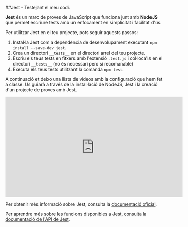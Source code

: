 ##Jest - Testejant el meu codi.

**Jest** és un marc de proves de JavaScript que funciona junt amb **NodeJS** que permet escriure tests amb un enfocament en simplicitat i facilitat d'ús.

Per utilitzar Jest en el teu projecte, pots seguir aquests passos:

1.  Instal·la Jest com a dependència de desenvolupament executant `npm install --save-dev jest`.
2.  Crea un directori `__tests__` en el directori arrel del teu projecte.
3.  Escriu els teus tests en fitxers amb l'extensió `.test.js` i col·loca'ls en el directori `__tests__` (no és necessari però si recomanable)
4.  Executa els teus tests utilitzant la comanda `npm test`.

A continuació et deixo una llista de videos amb la configuració que hem fet a classe. Us guiarà a través de la instal·lació de NodeJS, Jest i la creació d'un projecte de proves amb Jest.

<iframe width="560" height="315" src="https://www.youtube.com/embed/videoseries?list=PLCXMiNs5KZ-nUiM0NfOxC1Yu7QLMfcfSP" frameborder="0" allow="accelerometer; autoplay; encrypted-media; gyroscope; picture-in-picture" allowfullscreen></iframe>

Per obtenir més informació sobre Jest, consulta la [documentació oficial](https://jestjs.io/).

Per aprendre més sobre les funcions disponibles a Jest, consulta la [documentació de l'API de Jest](https://jestjs.io/docs/api).
